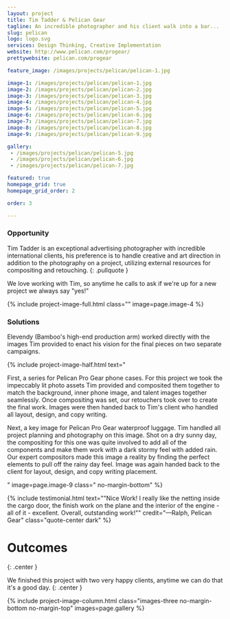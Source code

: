 ```yaml
---
layout: project
title: Tim Tadder & Pelican Gear
tagline: An incredible photographer and his client walk into a bar...
slug: pelican
logo: logo.svg
services: Design Thinking, Creative Implementation
website: http://www.pelican.com/progear/
prettywebsite: pelican.com/progear

feature_image: /images/projects/pelican/pelican-1.jpg

image-1: /images/projects/pelican/pelican-1.jpg
image-2: /images/projects/pelican/pelican-2.jpg
image-3: /images/projects/pelican/pelican-3.jpg
image-4: /images/projects/pelican/pelican-4.jpg
image-5: /images/projects/pelican/pelican-5.jpg
image-6: /images/projects/pelican/pelican-6.jpg
image-7: /images/projects/pelican/pelican-7.jpg
image-8: /images/projects/pelican/pelican-8.jpg
image-9: /images/projects/pelican/pelican-9.jpg

gallery:
 - /images/projects/pelican/pelican-5.jpg
 - /images/projects/pelican/pelican-6.jpg
 - /images/projects/pelican/pelican-7.jpg

featured: true
homepage_grid: true
homepage_grid_order: 2

order: 3

---
```


### Opportunity
Tim Tadder is an exceptional advertising photographer with incredible international clients, his preference is to handle creative and art direction in addition to the photography on a project, utilizing external resources for compositing and retouching.
{: .pullquote }

We love working with Tim, so anytime he calls to ask if we're up for a new project we always say "yes!"

{% include project-image-full.html class="" image=page.image-4 %}

### Solutions
Elevendy (Bamboo's high-end production arm) worked directly with the images Tim provided to enact his vision for the final pieces on two separate campaigns. 


{% include project-image-half.html text="<p>First, a series for Pelican Pro Gear phone cases. For this project we took the impeccably lit photo assets Tim provided and composited them together to match the background, inner phone image, and talent images together seamlessly. Once compositing was set, our retouchers took over to create the final work. Images were then handed back to Tim's client who handled all layout, design, and copy writing.</p><p>Next, a key image for Pelican Pro Gear waterproof luggage. Tim handled all project planning and photography on this image. Shot on a dry sunny day, the compositing for this one was quite involved to add all of the components and make them work with a dark stormy feel with added rain. Our expert compositors made this image a reality by finding the perfect elements to pull off the rainy day feel. Image was again handed back to the client for layout, design, and copy writing placement.</p>" image=page.image-9 class=" no-margin-bottom" %}

{% include testimonial.html text="\"Nice Work! I really like the netting inside the cargo door, the finish work on the plane and the interior of the engine - all of it - excellent. Overall, outstanding work!\"" credit="—Ralph, Pelican Gear" class="quote-center dark" %}

# Outcomes
{: .center }

We finished this project with two very happy clients, anytime we can do that it's a good day.
{: .center } 


{% include project-image-column.html class="images-three no-margin-bottom no-margin-top" images=page.gallery %}


